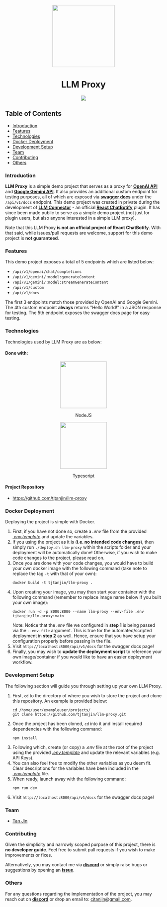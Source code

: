 <p align="center">
  <img width="200px" src="https://raw.githubusercontent.com/tjtanjin/llm-proxy/main/assets/logo.png" />
  <h1 align="center">LLM Proxy</h1>
</p>

<p align="center">
  <a href="https://github.com/tjtanjin/llm-proxy/actions/workflows/ci-cd-pipeline.yml"> <img src="https://github.com/tjtanjin/llm-proxy/actions/workflows/ci-cd-pipeline.yml/badge.svg" /> </a>
</p>

## Table of Contents
* [Introduction](#introduction)
* [Features](#features)
* [Technologies](#technologies)
* [Docker Deployment](#docker-deployment)
* [Development Setup](#development-setup)
* [Team](#team)
* [Contributing](#contributing)
* [Others](#others)

### Introduction
**LLM Proxy** is a simple demo project that serves as a proxy for [**OpenAI API**](https://platform.openai.com/) and [**Google Gemini API**](https://ai.google.dev/gemini-api/docs). It also provides an additional custom endpoint for testing purposes, all of which are exposed via [**swagger docs**](https://swagger.io/docs/) under the `/api/v1/docs` endpoint. This demo project was created in private during the development of [**LLM Connector**](https://github.com/React-ChatBotify-Plugins/llm-connector) - an official [**React ChatBotify**](https://react-chatbotify.com) plugin. It has since been made public to serve as a simple demo project (not just for plugin users, but also anyone interested in a simple LLM proxy).

Note that this LLM Proxy **is not an official project of React ChatBotify**. With that said, while issues/pull requests are welcome, support for this demo project is **not guaranteed**.

### Features
This demo project exposes a total of 5 endpoints which are listed below:

- `/api/v1/openai/chat/completions`
- `/api/v1/gemini/:model:generateContent`
- `/api/v1/gemini/:model:streamGenerateContent`
- `/api/v1/custom`
- `/api/v1/docs`

The first 3 endpoints match those provided by OpenAI and Google Gemini. The 4th custom endpoint **always** returns "Hello World!" in a JSON response for testing. The 5th endpoint exposes the swagger docs page for easy testing.

### Technologies
Technologies used by LLM Proxy are as below:

#### Done with:

<p align="center">
  <img height="150" width="150" src="https://static-00.iconduck.com/assets.00/node-js-icon-454x512-nztofx17.png" />
</p>
<p align="center">
NodeJS
</p>
<p align="center">
  <img height="150" width="150" src="https://upload.wikimedia.org/wikipedia/commons/thumb/4/4c/Typescript_logo_2020.svg/2048px-Typescript_logo_2020.svg.png" />
</p>
<p align="center">
Typescript
</p>

#### Project Repository
- https://github.com/tjtanjin/llm-proxy

### Docker Deployment
Deploying the project is simple with Docker.

1) First, if you have not done so, create a *.env* file from the provided [*.env.template*](https://github.com/tjtanjin/llm-proxy/blob/master/.env.template) and update the variables. 
2) If you using the project as it is (**i.e. no intended code changes**), then simply run `./deploy.sh llm-proxy` within the scripts folder and your deployment will be automatically done! Otherwise, if you wish to make code changes to the project, please read on.
3) Once you are done with your code changes, you would have to build your own docker image with the following command (take note to replace the tag `-t` with that of your own):
    ```
    docker build -t tjtanjin/llm-proxy .
    ```
4) Upon creating your image, you may then start your container with the following command (remember to replace image name below if you built your own image):
    ```
    docker run -d -p 8000:8000 --name llm-proxy --env-file .env tjtanjin/llm-proxy:main
    ```
    Note: Notice that the *.env* file we configured in **step 1** is being passed via the `--env-file` argument. This is true for the automated/scripted deployment in **step 2** as well. Hence, ensure that you have setup your configuration properly before passing in the file.
5) Visit `http://localhost:8000/api/v1/docs` for the swagger docs page!
6) Finally, you may wish to **update the deployment script** to reference your own image/container if you would like to have an easier deployment workflow.

### Development Setup
The following section will guide you through setting up your own LLM Proxy.
1) First, `cd` to the directory of where you wish to store the project and clone this repository. An example is provided below:
    ```
    cd /home/user/exampleuser/projects/
    git clone https://github.com/tjtanjin/llm-proxy.git
    ```
2) Once the project has been cloned, `cd` into it and install required dependencies with the following command:
    ```
    npm install
    ```
3) Following which, create (or copy) a *.env* file at the root of the project using the provided [*.env.template*](https://github.com/tjtanjin/llm-proxy/blob/master/.env.template) and update the relevant variables (e.g. API Keys).
4) You can also feel free to modify the other variables as you deem fit. Clear descriptions for the variables have been included in the [*.env.template*](https://github.com/tjtanjin/llm-proxy/blob/master/.env.template) file.
5) When ready, launch away with the following command:
    ```
    npm run dev
    ```
6) Visit `http://localhost:8000/api/v1/docs` for the swagger docs page!

### Team
* [Tan Jin](https://github.com/tjtanjin)

### Contributing
Given the simplicity and narrowly scoped purpose of this project, there is **no developer guide**. Feel free to submit pull requests if you wish to make improvements or fixes.

Alternatively, you may contact me via [**discord**](https://discord.gg/X8VSdZvBQY) or simply raise bugs or suggestions by opening an [**issue**](https://github.com/tjtanjin/llm-proxy/issues).

### Others
For any questions regarding the implementation of the project, you may reach out on [**discord**](https://discord.gg/X8VSdZvBQY) or drop an email to: cjtanjin@gmail.com.
